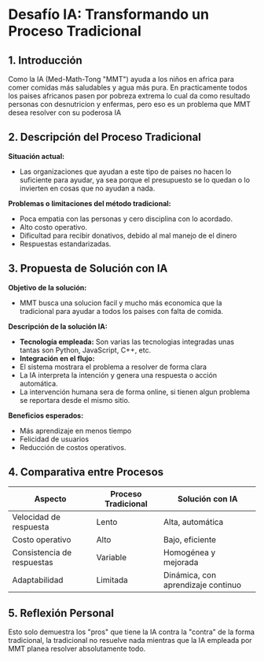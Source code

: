 # Desafío IA: Transformando un Proceso Tradicional

## 1. Introducción
Como la IA (Med-Math-Tong "MMT") ayuda a los niños en africa para comer comidas más saludables y agua más pura. En practicamente todos los paises africanos pasen por pobreza extrema lo cual da como resultado personas con desnutricion y enfermas, pero eso es un problema que MMT desea resolver con su poderosa IA

## 2. Descripción del Proceso Tradicional
**Situación actual:**
- Las organizaciones que ayudan a este tipo de paises no hacen lo suficiente para ayudar, ya sea porque el presupuesto se lo quedan o lo invierten en cosas que no ayudan a nada.

**Problemas o limitaciones del método tradicional:**
- Poca empatia con las personas y cero disciplina con lo acordado.
- Alto costo operativo.
- Dificultad para recibir donativos, debido al mal manejo de el dinero
- Respuestas estandarizadas.

## 3. Propuesta de Solución con IA
**Objetivo de la solución:** 
- MMT busca una solucion facil y mucho más economica que la tradicional para ayudar a todos los paises con falta de comida.

**Descripción de la solución IA:**
- **Tecnología empleada:** Son varias las tecnologias integradas unas tantas son Python, JavaScript, C++, etc.
- **Integración en el flujo:**
- El sistema mostrara el problema a resolver de forma clara
- La IA interpreta la intención y genera una respuesta o acción automática.
- La intervención humana sera de forma online, si tienen algun problema se reportara desde el mismo sitio.

**Beneficios esperados:**
- Más aprendizaje en menos tiempo
- Felicidad de usuarios
- Reducción de costos operativos.

## 4. Comparativa entre Procesos

| Aspecto                    | Proceso Tradicional              | Solución con IA                         |
|----------------------------|----------------------------------|-----------------------------------------|
| Velocidad de respuesta     | Lento                            | Alta, automática                        |
| Costo operativo            | Alto                             | Bajo, eficiente                         |
| Consistencia de respuestas | Variable                         | Homogénea y mejorada                   |
| Adaptabilidad              | Limitada                         | Dinámica, con aprendizaje continuo     |

## 5. Reflexión Personal

Esto solo demuestra los "pros" que tiene la IA contra la "contra" de la forma tradicional, la tradicional no resuelve nada mientras que la IA empleada por MMT planea resolver absolutamente todo.

